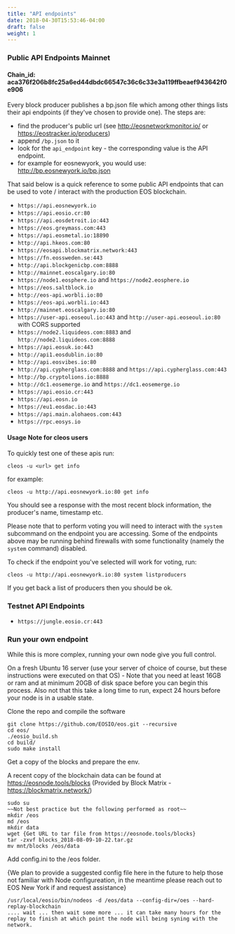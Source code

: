 ```yaml
---
title: "API endpoints"
date: 2018-04-30T15:53:46-04:00
draft: false
weight: 1
---
```


### Public API Endpoints Mainnet 
#### Chain_id: aca376f206b8fc25a6ed44dbdc66547c36c6c33e3a119ffbeaef943642f0e906

Every block producer publishes a bp.json file which among other things lists their api endpoints (if they've chosen to provide one). The steps are: 

- find the producer's public url (see http://eosnetworkmonitor.io/ or https://eostracker.io/producers)
- append `/bp.json` to it
- look for the `api_endpoint` key - the corresponding value is the API endpoint. 
- for example for eosnewyork, you would use: http://bp.eosnewyork.io/bp.json 

That said below is a quick reference to some public API endpoints that can be used to vote / interact with the production EOS blockchain. 

* `https://api.eosnewyork.io`
* `https://api.eosio.cr:80`
* `https://api.eosdetroit.io:443`
* `https://eos.greymass.com:443`
* `https://api.eosmetal.io:18890`
* `http://api.hkeos.com:80`
* `https://eosapi.blockmatrix.network:443`
* `https://fn.eossweden.se:443`
* `http://api.blockgenicbp.com:8888`
* `http://mainnet.eoscalgary.io:80`
* `https://node1.eosphere.io` and `https://node2.eosphere.io`
* `https://eos.saltblock.io`
* `http://eos-api.worbli.io:80`
* `https://eos-api.worbli.io:443`
* `http://mainnet.eoscalgary.io:80`
* `https://user-api.eoseoul.io:443` and `http://user-api.eoseoul.io:80` with CORS supported
* `https://node2.liquideos.com:8883` and `http://node2.liquideos.com:8888`
* `https://api.eosuk.io:443`
* `http://api1.eosdublin.io:80`
* `http://api.eosvibes.io:80`
* `http://api.cypherglass.com:8888` and `https://api.cypherglass.com:443`
* `http://bp.cryptolions.io:8888`
* `http://dc1.eosemerge.io` and `https://dc1.eosemerge.io`
* `https://api.eosio.cr:443`
* `https://api.eosn.io`
* `https://eu1.eosdac.io:443`
* `https://api.main.alohaeos.com:443`
* `https://rpc.eosys.io`

#### Usage Note for cleos users

To quickly test one of these apis run: 

`cleos -u <url> get info`

for example: 

`cleos -u http://api.eosnewyork.io:80 get info`

You should see a response with the most recent block information, the producer's name, timestamp etc. 

Please note that to perform voting you will need to interact with the `system` subcommand on the endpoint you are accessing. Some of the endpoints above may be running behind firewalls with some functionality (namely the `system` command) disabled. 

To check if the endpoint you've selected will work for voting, run: 

`cleos -u http://api.eosnewyork.io:80 system listproducers`

If you get back a list of producers then you should be ok. 
### Testnet API Endpoints

* `https://jungle.eosio.cr:443`


### Run your own endpoint 

While this is more complex, running your own node give you full control. 

On a fresh Ubuntu 16 server (use your server of choice of course, but these instructions were executed on that OS) - Note that you need at least 16GB or ram and at minimum 20GB of disk space before you can begin this process. Also not that this take a long time to run, expect 24 hours before your node is in a usable state. 

Clone the repo and compile the software

```
git clone https://github.com/EOSIO/eos.git --recursive
cd eos/
./eosio_build.sh
cd build/
sudo make install
```

Get a copy of the blocks and prepare the env.

A recent copy of the blockchain data can be found at https://eosnode.tools/blocks (Provided by Block Matrix - https://blockmatrix.network/)

```
sudo su 
~~Not best practice but the following performed as root~~
mkdir /eos
md /eos
mkdir data
wget {Get URL to tar file from https://eosnode.tools/blocks}
tar -zxvf blocks_2018-08-09-10-22.tar.gz
mv mnt/blocks /eos/data
```

Add config.ini to the /eos folder. 

{We plan to provide a suggested config file here in the future to help those not familiar with Node configureation, in the meantime please reach out to EOS New York if and request assistance}

```
/usr/local/eosio/bin/nodeos -d /eos/data --config-dir=/oes --hard-replay-blockchain
.... wait ... then wait some more ... it can take many hours for the replay to finish at which point the node will being syning with the network. 
```
